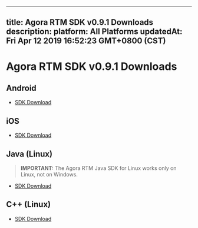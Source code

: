 
---
title: Agora RTM SDK v0.9.1 Downloads
description: 
platform: All Platforms
updatedAt: Fri Apr 12 2019 16:52:23 GMT+0800 (CST)
---
# Agora RTM SDK v0.9.1 Downloads
## Android

- [SDK Download](http://download.agora.io/rtmsdk/release/Agora_RTM_SDK_for_Android_v0_9_1.zip)

## iOS

- [SDK Download](http://download.agora.io/rtmsdk/release/Agora_RTM_SDK_for_iOS_v0_9_1.zip)

## Java (Linux)

> **IMPORTANT:** The Agora RTM Java SDK for Linux works only on Linux, not on Windows. 

- [SDK Download](http://download.agora.io/rtmsdk/release/Agora_RTM_SDK_for_Linux_Java_v0_9_1.zip) 

## C++ (Linux)

- [SDK Download](http://download.agora.io/rtmsdk/release/Agora_RTM_SDK_for_Linux_Java_v0_9_1.zip)
